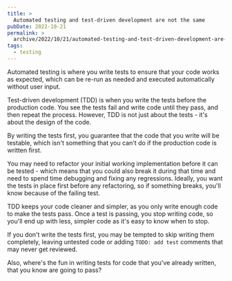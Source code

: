 ```yaml
---
title: >
  Automated testing and test-driven development are not the same
pubDate: 2022-10-21
permalink: >
  archive/2022/10/21/automated-testing-and-test-driven-development-are-not-the-same
tags:
  - testing
---
```


Automated testing is where you write tests to ensure that your code works as expected, which can be re-run as needed and executed automatically without user input.

Test-driven development (TDD) is when you write the tests before the production code. You see the tests fail and write code until they pass, and then repeat the process. However, TDD is not just about the tests - it's about the design of the code.

By writing the tests first, you guarantee that the code that you write will be testable, which isn't something that you can't do if the production code is written first.

You may need to refactor your initial working implementation before it can be tested - which means that you could also break it during that time and need to spend time debugging and fixing any regressions. Ideally, you want the tests in place first before any refactoring, so if something breaks, you'll know because of the failing test.

TDD keeps your code cleaner and simpler, as you only write enough code to make the tests pass. Once a test is passing, you stop writing code, so you'll end up with less, simpler code as it's easy to know when to stop.

If you don't write the tests first, you may be tempted to skip writing them completely, leaving untested code or adding `TODO: add test` comments that may never get reviewed.

Also, where's the fun in writing tests for code that you've already written, that you know are going to pass?
